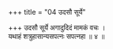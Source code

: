 +++
title = "04 उदसौ सूर्ये"

+++
उदसौ सूर्ये अगादुदिदं मामकं वचः ।  
यथाहं शत्रुहासान्यसपत्नः सपत्नहा ॥ ४ ॥